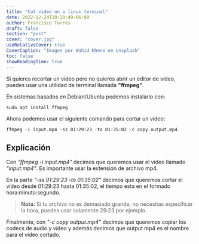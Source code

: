 ```yaml
---
title: "Cut video on a linux terminal"
date: 2022-12-24T20:20:49-06:00
author: Francisco Torres
draft: false
section: "post"
cover: "cover.jpg"
useRelativeCover: true
CoverCaption: "Imagen por Wahid Khene en Unsplash"
toc: false
showReadingTime: true
---
```


Si quieres recortar un vídeo pero no quieres abrir un editor de vídeo, puedes usar
una utilidad de terminal llamada **"ffmpeg"**.

En sistemas basados en Debian/Ubuntu podemos instalarlo con:

```
sudo apt install ffmpeg
```
Ahora podemos usar el siguiente comando para cortar un vídeo:

```
ffmpeg -i input.mp4 -ss 01:29:23 -to 01:35:02 -c copy output.mp4
```
## Explicación

Con *"ffmpeg -i input.mp4"* decimos que queremos usar el vídeo llamado *"input.mp4"*. Es importante usar la extensión de archivo mp4.

En la parte *"-ss 01:29:23 -to 01:35:02"* decimos que queremos cortar el vídeo desde 01:29:23 hasta
01:35:02, el tiempo esta en el formado hora:minuto:segundo.

> **Nota:** Si tu archivo no es demasiado grande, no necesitas específicar la hora, puedes usar solamente 29:23 por ejemplo.

Finalmente, con *"-c copy output.mp4"* decimos que queremos copiar los codecs de audio y vídeo y además decimos que output.mp4 es el nombre para el vídeo cortado.